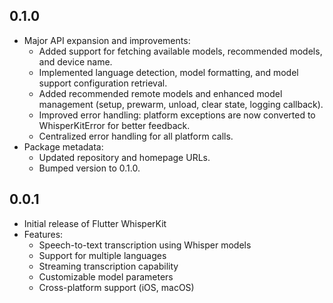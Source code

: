 ## 0.1.0

* Major API expansion and improvements:
  * Added support for fetching available models, recommended models, and device name.
  * Implemented language detection, model formatting, and model support configuration retrieval.
  * Added recommended remote models and enhanced model management (setup, prewarm, unload, clear state, logging callback).
  * Improved error handling: platform exceptions are now converted to WhisperKitError for better feedback.
  * Centralized error handling for all platform calls.
* Package metadata:
  * Updated repository and homepage URLs.
  * Bumped version to 0.1.0.


## 0.0.1

* Initial release of Flutter WhisperKit
* Features:
  * Speech-to-text transcription using Whisper models
  * Support for multiple languages
  * Streaming transcription capability
  * Customizable model parameters
  * Cross-platform support (iOS, macOS)

